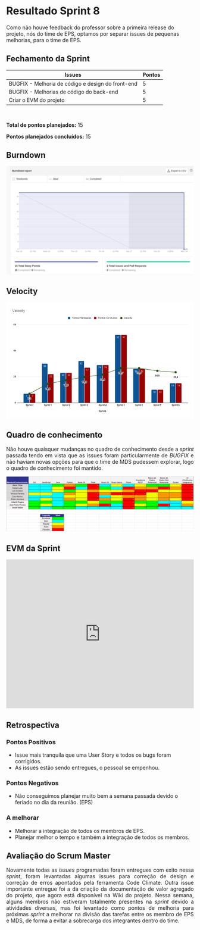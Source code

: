 # Resultado Sprint 8

<p style="align-item: justify;">
    Como não houve feedback do professor sobre a primeira release do projeto, nós do time de EPS, optamos por separar issues de pequenas melhorias, para o time de EPS.
</p>

## Fechamento da Sprint

| Issues | Pontos |
| ------ | ------ |
| BUGFIX - Melhoria de código e design do front-end | 5 |
| BUGFIX - Melhorias de código do back-end | 5 |
| Criar o EVM do projeto | 5 |

</br>

**Total de pontos planejados:** 15
</br>

**Pontos planejados concluídos:** 15
</br>

## Burndown

[![Burnout Sprint 8](./img/burndown_sprint08.png)](./img/burndown_sprint08.png)

## Velocity

[![Velocity Sprint 8](./img/velocity_sprint08.png)](./img/velocity_sprint08.png)

## Quadro de conhecimento

<p style="text-align: justify;">
   Não houve quaisquer mudanças no quadro de conhecimento desde a <i>sprint</i> passada tendo em vista que  as issues foram particularmente de <i>BUGFIX</i> e não haviam novas opções para que o time de MDS pudessem explorar, logo o quadro de conhecimento foi mantido.
</p>

[![Quadro Sprint 6](./img/quadro_conhecimento_sprint_06.png)](./img/quadro_conhecimento_sprint_06.png)

## EVM da Sprint

<iframe style="width: 100%; height: 400px;"  seamless frameborder="0" scrolling="no" src="https://docs.google.com/spreadsheets/d/e/2PACX-1vTKacsqu4_Id3fiivyQCnw7btXFrMPZ5HP8UL2cBn4Y-f7acPC6JadEeH8GHFUDzA/pubchart?oid=756327297&amp;format=interactive"></iframe>

## Retrospectiva

### Pontos Positivos

- Issue mais tranquila que uma User Story e todos os bugs foram corrigidos.
- As issues estão sendo entregues, o pessoal se empenhou.

### Pontos Negativos

- Não conseguimos planejar muito bem a semana passada devido o feriado no dia da reunião. (EPS)

### A melhorar

- Melhorar a integração de todos os membros de EPS.
- Planejar melhor o tempo e também a integração de todos os membros.

## Avaliação do Scrum Master

<p style="text-align: justify;">
    Novamente todas as <i>issues</i> programadas foram entregues com exito nessa  <i>sprint</i>, foram levantadas algumas issues para correção de design e correção de erros apontados pela ferramenta Code Climate. Outra issue importante entregue foi a da criação da documentação de valor agregado do projeto, que agora está disponível na Wiki do projeto. Nessa semana, alguns membros não estiveram totalmente presentes na <i>sprint</i> devido a atividades diversas, mas foi levantado como pontos de melhoria para próximas <i>sprint</i> a melhorar na divisão das tarefas entre os membro de EPS e MDS, de forma a evitar a sobrecarga dos integrantes dentro do time.
</p>
